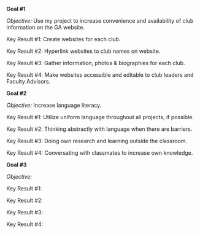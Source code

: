 **Goal #1**

_Objective:_ Use my project to increase convenience and availability of club information on the GA website. 

Key Result #1: Create websites for each club. 

Key Result #2: Hyperlink websites to club names on website. 

Key Result #3: Gather information, photos & biographies for each club. 

Key Result #4: Make websites accessible and editable to club leaders and Faculty Advisors. 





**Goal #2**

_Objective:_ Increase language literacy.

Key Result #1: Utilize uniform language throughout all projects, if possible. 

Key Result #2: Thinking abstractly with language when there are barriers. 

Key Result #3: Doing own research and learning outside the classroom.

Key Result #4: Conversating with classmates to increase own knowledge. 





**Goal #3**

_Objective:_ 

Key Result #1: 

Key Result #2: 

Key Result #3: 

Key Result #4: 

